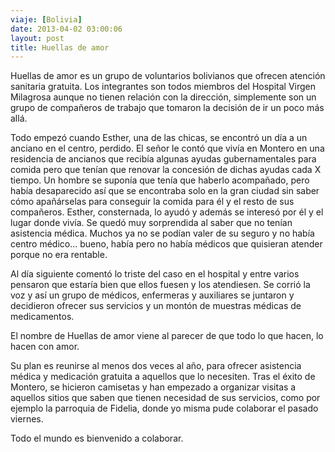 ```yaml
---
viaje: [Bolivia]
date: 2013-04-02 03:00:06
layout: post
title: Huellas de amor
---
```

<p>Huellas de amor es un grupo de voluntarios bolivianos que ofrecen atención sanitaria gratuita. Los integrantes son todos miembros del Hospital Virgen Milagrosa aunque no tienen relación con la dirección, simplemente son un grupo de compañeros de trabajo que tomaron la decisión de ir un poco más allá.</p>
<p>Todo empezó cuando Esther, una de las chicas, se encontró un día a un anciano en el centro, perdido. El señor le contó que vivía en Montero en una residencia de ancianos que recibía algunas ayudas gubernamentales para comida pero que tenían que renovar la concesión de dichas ayudas cada X tiempo. Un hombre se suponía que tenía que haberlo acompañado, pero había desaparecido así que se encontraba solo en la gran ciudad sin saber cómo apañárselas para conseguir la comida para él y el resto de sus compañeros. Esther, consternada, lo ayudó y además se interesó por él y el lugar donde vivía. Se quedó muy sorprendida al saber que no tenían asistencia médica. Muchos ya no se podían valer de su seguro y no había centro médico... bueno, había pero no había médicos que quisieran atender porque no era rentable.</p>
<p>Al día siguiente comentó lo triste del caso en el hospital y entre varios pensaron que estaría bien que ellos fuesen y los atendiesen. Se corrió la voz y así un grupo de médicos, enfermeras y auxiliares se juntaron y decidieron ofrecer sus servicios y un montón de muestras médicas de medicamentos.</p>
<p>El nombre de Huellas de amor viene al parecer de que todo lo que hacen, lo hacen con amor.</p>
<p>Su plan es reunirse al menos dos veces al año, para ofrecer asistencia médica y medicación gratuita a aquellos que lo necesiten. Tras el éxito de Montero, se hicieron camisetas y han empezado a organizar visitas a aquellos sitios que saben que tienen necesidad de sus servicios, como por ejemplo la parroquia de Fidelia, donde yo misma pude colaborar el pasado viernes.</p>
<p>Todo el mundo es bienvenido a colaborar.</p>
<p><img src="https://lh6.ggpht.com/lw059RNztgrW5e7vbOqgQbzcgzuXvDNdZ7SY8s-Eg4awn6U6EDag-cDwnLe_k1qkt_eqIgHOQ_3cCBUohLKD" alt="" data-key="3100205"></p>
<p><img src="https://lh6.ggpht.com/ZwZatd9FUK-SnjKTbweEAMRhwJkSl4LNm3sDeMqtnPhJq6nONwotpDORDT3uec3d29XnLiwUoKUg7C4Nr7UY" alt="" data-key="3100197"></p>
<p><img src="https://lh5.ggpht.com/HNYmMy4rR5zquSquHAVz07ohJ5KQ3nolTxTooz5P8EELn0e6j7GTje1vdSdPo36vRheSQqdoH2WMcvM4ZXca" alt="" data-key="7040196"></p>